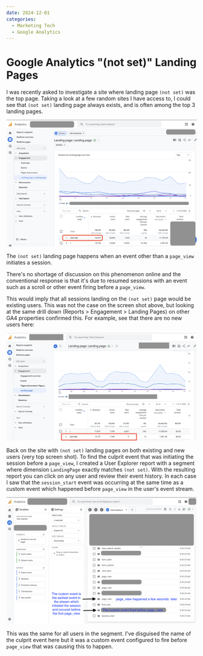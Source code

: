 ```yaml
---
date: 2024-12-01
categories:
  - Marketing Tech
  - Google Analytics
---
```


# Google Analytics "(not set)" Landing Pages

I was recently asked to investigate a site where landing page `(not set)` was the top page. <!-- more --> Taking a look at a few random sites I have access to, I could see that `(not set)` landing page always exists, and is often among the top 3 landing pages.

![Google Analytics Landing Page Not Set](../images/ga4_not_set_landing_page.png)

The `(not set)` landing page happens when an event other than a `page_view` initiates a session.

There's no shortage of discussion on this phenomenon online and the conventional response is that it's due to resumed sessions with an event such as a scroll or other event firing before a `page_view`.

This would imply that all sessions landing on the `(not set)` page would be existing users. This was not the case on the screen shot above, but looking at the same drill down (Reports > Engagement > Landing  Pages) on other GA4 properties confirmed this. For example, see that there are no new users here:

![Google Analytics Landing Page Not Set Resumed Sessions](../images/ga4_not_set_landing_page_existing_users.png)

Back on the site with `(not set)` landing pages on both existing and new users (very top screen shot). To find the culprit event that was initiating the session before a `page_view`, I created a User Explorer report with a segment where dimension `LandingPage` exactly matches `(not set)`. With the resulting report you can click on any user and review their event history. In each case I saw that the `session_start` event was occurring at the same time as a custom event which happened before `page_view` in the user's event stream.

![Google Analytics Landing Page Not Set](../images/ga4_user_explorer_custom_event_before_page_view_causes_not_set.png)

This was the same for all users in the segment. I've disguised the name of the culprit event here but it was a custom event configured to fire before `page_view` that was causing this to happen.
